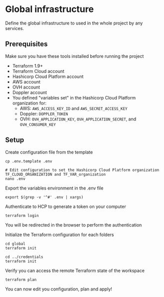 # Global infrastructure
Define the global infrastructure to used in the whole project by any services.

## Prerequisites
Make sure you have these tools installed before running the project
* Terraform 1.9+
* Terraform Cloud account
* Hashicorp Cloud Platform account
* AWS account
* OVH account
* Doppler account
* You defined "variables set" in the Hashicorp Cloud Platform organization for:
  * AWS: `AWS_ACCESS_KEY_ID` and `AWS_SECRET_ACCESS_KEY`
  * Doppler: `DOPPLER_TOKEN`
  * OVH: `OVH_APPLICATION_KEY`, `OVH_APPLICATION_SECRET`, and `OVH_CONSUMER_KEY`

## Setup
Create configuration file from the template
```shell
cp .env.template .env

# Edit configuration to set the Hashicorp Cloud Platform organization TF_CLOUD_ORGANIZATION and TF_VAR_organization
nano .env
```

Export the variables environment in the .env file
```shell
export $(grep -v '^#' .env | xargs)
```

Authenticate to HCP to generate a token on your computer
```shell
terraform login
```
You will be redirected in the browser to perform the authentication

Initialize the Terraform configuration for each folders
```shell
cd global
terraform init

cd ../credentials
terraform init
```

Verify you can access the remote Terraform state of the workspace
```shell
terraform plan
```

You can now edit you configuration, plan and apply!
